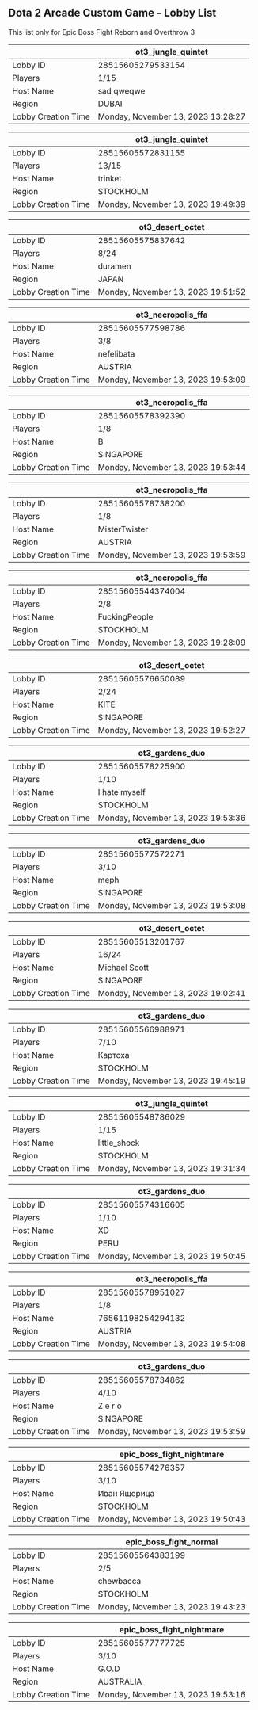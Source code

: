 ## Dota 2 Arcade Custom Game - Lobby List

This list only for Epic Boss Fight Reborn and Overthrow 3

|  | ot3_jungle_quintet |
| ------ | ------ |
| Lobby ID | 28515605279533154 |
| Players | 1/15 |
| Host Name | sad qweqwe |
| Region | DUBAI |
| Lobby Creation Time | Monday, November 13, 2023 13:28:27 |


|  | ot3_jungle_quintet |
| ------ | ------ |
| Lobby ID | 28515605572831155 |
| Players | 13/15 |
| Host Name | trinket |
| Region | STOCKHOLM |
| Lobby Creation Time | Monday, November 13, 2023 19:49:39 |


|  | ot3_desert_octet |
| ------ | ------ |
| Lobby ID | 28515605575837642 |
| Players | 8/24 |
| Host Name | duramen |
| Region | JAPAN |
| Lobby Creation Time | Monday, November 13, 2023 19:51:52 |


|  | ot3_necropolis_ffa |
| ------ | ------ |
| Lobby ID | 28515605577598786 |
| Players | 3/8 |
| Host Name | nefelibata |
| Region | AUSTRIA |
| Lobby Creation Time | Monday, November 13, 2023 19:53:09 |


|  | ot3_necropolis_ffa |
| ------ | ------ |
| Lobby ID | 28515605578392390 |
| Players | 1/8 |
| Host Name | B |
| Region | SINGAPORE |
| Lobby Creation Time | Monday, November 13, 2023 19:53:44 |


|  | ot3_necropolis_ffa |
| ------ | ------ |
| Lobby ID | 28515605578738200 |
| Players | 1/8 |
| Host Name | MisterTwister |
| Region | AUSTRIA |
| Lobby Creation Time | Monday, November 13, 2023 19:53:59 |


|  | ot3_necropolis_ffa |
| ------ | ------ |
| Lobby ID | 28515605544374004 |
| Players | 2/8 |
| Host Name | FuckingPeople |
| Region | STOCKHOLM |
| Lobby Creation Time | Monday, November 13, 2023 19:28:09 |


|  | ot3_desert_octet |
| ------ | ------ |
| Lobby ID | 28515605576650089 |
| Players | 2/24 |
| Host Name | KITE |
| Region | SINGAPORE |
| Lobby Creation Time | Monday, November 13, 2023 19:52:27 |


|  | ot3_gardens_duo |
| ------ | ------ |
| Lobby ID | 28515605578225900 |
| Players | 1/10 |
| Host Name | I hate myself |
| Region | STOCKHOLM |
| Lobby Creation Time | Monday, November 13, 2023 19:53:36 |


|  | ot3_gardens_duo |
| ------ | ------ |
| Lobby ID | 28515605577572271 |
| Players | 3/10 |
| Host Name | meph |
| Region | SINGAPORE |
| Lobby Creation Time | Monday, November 13, 2023 19:53:08 |


|  | ot3_desert_octet |
| ------ | ------ |
| Lobby ID | 28515605513201767 |
| Players | 16/24 |
| Host Name | Michael Scott |
| Region | SINGAPORE |
| Lobby Creation Time | Monday, November 13, 2023 19:02:41 |


|  | ot3_gardens_duo |
| ------ | ------ |
| Lobby ID | 28515605566988971 |
| Players | 7/10 |
| Host Name | Картоха |
| Region | STOCKHOLM |
| Lobby Creation Time | Monday, November 13, 2023 19:45:19 |


|  | ot3_jungle_quintet |
| ------ | ------ |
| Lobby ID | 28515605548786029 |
| Players | 1/15 |
| Host Name | little_shock |
| Region | STOCKHOLM |
| Lobby Creation Time | Monday, November 13, 2023 19:31:34 |


|  | ot3_gardens_duo |
| ------ | ------ |
| Lobby ID | 28515605574316605 |
| Players | 1/10 |
| Host Name | XD |
| Region | PERU |
| Lobby Creation Time | Monday, November 13, 2023 19:50:45 |


|  | ot3_necropolis_ffa |
| ------ | ------ |
| Lobby ID | 28515605578951027 |
| Players | 1/8 |
| Host Name | 76561198254294132 |
| Region | AUSTRIA |
| Lobby Creation Time | Monday, November 13, 2023 19:54:08 |


|  | ot3_gardens_duo |
| ------ | ------ |
| Lobby ID | 28515605578734862 |
| Players | 4/10 |
| Host Name | Z e r o |
| Region | SINGAPORE |
| Lobby Creation Time | Monday, November 13, 2023 19:53:59 |


|  | epic_boss_fight_nightmare |
| ------ | ------ |
| Lobby ID | 28515605574276357 |
| Players | 3/10 |
| Host Name | Иван Ящерица |
| Region | STOCKHOLM |
| Lobby Creation Time | Monday, November 13, 2023 19:50:43 |


|  | epic_boss_fight_normal |
| ------ | ------ |
| Lobby ID | 28515605564383199 |
| Players | 2/5 |
| Host Name | chewbacca |
| Region | STOCKHOLM |
| Lobby Creation Time | Monday, November 13, 2023 19:43:23 |


|  | epic_boss_fight_nightmare |
| ------ | ------ |
| Lobby ID | 28515605577777725 |
| Players | 3/10 |
| Host Name | 󠀡󠀡G.O.D |
| Region | AUSTRALIA |
| Lobby Creation Time | Monday, November 13, 2023 19:53:16 |


